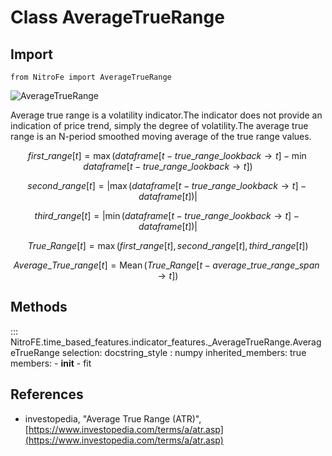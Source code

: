 
# Class AverageTrueRange

## Import
`
from NitroFe import AverageTrueRange
`

![AverageTrueRange](https://media.giphy.com/media/AQpueYRD0K39d5veh7/giphy.gif)

Average true range is a  volatility indicator.The indicator does not provide an indication of price trend,
simply the degree of volatility.The average true range is an N-period smoothed moving average of the true range values.

$$
first\_range[t]=  \max{(dataframe[t-true\_range\_lookback \to t]} -\min{dataframe[t-true\_range\_lookback \to t])}
$$

$$
second\_range[t]=  |{\max{(dataframe[t-true\_range\_lookback \to t]} - dataframe[t] )}|
$$

$$
third\_range[t]=  |{\min{(dataframe[t-true\_range\_lookback \to t]} - dataframe[t] )}|
$$

$$
True\_Range[t] = \max{ (first\_range[t], second\_range[t], third\_range[t]) }
$$

$$
Average\_True\_range[t] = \operatorname{Mean}(True\_Range[t-average\_true\_range\_span \to t])
$$


## Methods

::: NitroFE.time_based_features.indicator_features._AverageTrueRange.AverageTrueRange
    selection:
        docstring_style : numpy
        inherited_members: true
        members:
        - __init__
        - fit

References
----------
* investopedia, "Average True Range (ATR)",
    [https://www.investopedia.com/terms/a/atr.asp](https://www.investopedia.com/terms/a/atr.asp)
